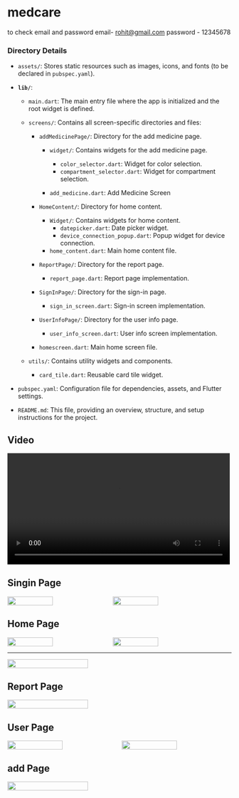 # medcare

to check email and password
email- rohit@gmail.com
password - 12345678

### Directory Details

- `assets/`: Stores static resources such as images, icons, and fonts (to be declared in `pubspec.yaml`).
- **`lib/`**:

  - `main.dart`: The main entry file where the app is initialized and the root widget is defined.
  - `screens/`: Contains all screen-specific directories and files:

    - `addMedicinePage/`: Directory for the add medicine page.

      - `widget/`: Contains widgets for the add medicine page.

        - `color_selector.dart`: Widget for color selection.
        - `compartment_selector.dart`: Widget for compartment selection.

      - `add_medicine.dart`: Add Medicine Screen

    - `HomeContent/`: Directory for home content.
      - `Widget/`: Contains widgets for home content.
        - `datepicker.dart`: Date picker widget.
        - `device_connection_popup.dart`: Popup widget for device connection.
      - `home_content.dart`: Main home content file.
    - `ReportPage/`: Directory for the report page.
      - `report_page.dart`: Report page implementation.
    - `SignInPage/`: Directory for the sign-in page.
      - `sign_in_screen.dart`: Sign-in screen implementation.
    - `UserInfoPage/`: Directory for the user info page.
      - `user_info_screen.dart`: User info screen implementation.
    - `homescreen.dart`: Main home screen file.

  - `utils/`: Contains utility widgets and components.
    - `card_tile.dart`: Reusable card tile widget.

- `pubspec.yaml`: Configuration file for dependencies, assets, and Flutter settings.
- `README.md`: This file, providing an overview, structure, and setup instructions for the project.

## Video

<video width="500" controls>
  <source src="https://github.com/rohittelgote23/medcare/blob/main/assets/images/vid.mp4" type="video/mp4">
  Your browser does not support the video tag.
</video>

## Singin Page

<div style="display: flex; gap: 10px;">
  <img src="assets/images/singin1.jpg" width="45%">
  <img src="assets/images/singin2.jpg" width="45%">
</div>

## Home Page

<div style="display: flex; gap: 10px;">
  <img src="assets/images/home1.jpg" width="45%">
  <img src="assets/images/home2.jpg" width="45%">
</div>
<hr>
<div style="display: flex; gap: 10px;">
  <img src="assets/images/homepop.jpg" width="60%">
</div>

## Report Page

<div style="display: flex; gap: 10px;">
  <img src="assets/images/re1.jpg" width="60%">
</div>

## User Page

<div style="display: flex; gap: 10px;">
  <img src="assets/images/user1.jpg" width="50%">
  <img src="assets/images/user2.jpg" width="50%">
</div>

## add Page

<div style="display: flex; gap: 10px;">
  <img src="assets/images/add.jpg" width="60%">
</div>
